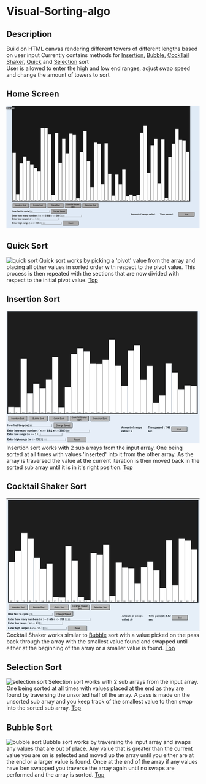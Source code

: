 # Visual-Sorting-algo

## Description

Build on HTML canvas rendering different towers of different lengths based on user input
Currently contains methods for [Insertion](#insertion-sort), [Bubble](#bubble-sort), [CockTail Shaker](#cocktail-shaker-sort), [Quick](#quick-sort) and [Selection](#selection-sort) sort                                                   
User is allowed to enter the high and low end ranges, adjust swap speed and change the amount of towers to sort

## Home Screen

![home screen](img/homescreen.png)

## Quick Sort
![quick sort](img/quickSort_gif.gif)
  Quick sort works by picking a 'pivot' value from the array and placing all other values in sorted order with respect to the pivot value. This process is then       repeated with the sections that are now divided with respect to the initial pivot value.
[Top](#visual-sorting-algo)

## Insertion Sort
![insertion sort](img/insertionSort_gif.gif)
Insertion sort works with 2 sub arrays from the input array. One being sorted at all times with values 'inserted' into it from the other array. As the array is traversed the value at the current iteration is then moved back in the sorted sub array until it is in it's right position.
[Top](#visual-sorting-algo)

## Cocktail Shaker Sort
![cocktail sort](img/cocktailSort_gif.gif)
Cocktail Shaker works similar to [Bubble](#bubble-sort) sort with a value picked on the pass back through the array with the smallest value found and swapped until either at the beginning of the array or a smaller value is found.
[Top](#visual-sorting-algo)

## Selection Sort
![selection sort](img/selectionSort_gif.gif)
Selection sort works with 2 sub arrays from the input array. One being sorted at all times with values placed at the end as they are found by traversing the unsorted half of the array. A pass is made on the unsorted sub array and you keep track of the smallest value to then swap into the sorted sub array.
[Top](#visual-sorting-algo)

## Bubble Sort
![bubble sort](img/bubbleSort_gif.gif)
Bubble sort works by traversing the input array and swaps any values that are out of place. Any value that is greater than the current value you are on is selected and moved up the array until you either are at the end or a larger value is found. Once at the end of the array if any values have ben swapped you traverse the array again until no swaps are performed and the array is sorted.
[Top](#visual-sorting-algo)
